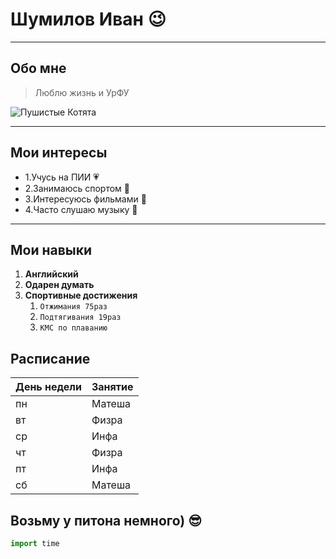 # Шумилов Иван :wink:
---

## Обо мне
>Люблю жизнь и УрФУ

![Пушистые Котята](https://github.com/user-attachments/assets/19ae586b-d9ae-4869-96cb-8a2528a58953)

---

##  Мои интересы
- 1.Учусь на ПИИ :heartpulse:
- 2.Занимаюсь спортом :rocket:
- 3.Интересуюсь фильмами :flower_playing_cards:
- 4.Часто слушаю музыку :musical_note:

---

## Мои навыки
1. **Английский**
2. **Одарен думать**
3. **Спортивные достижения**
   1. `Отжимания 75раз` 
   2. `Подтягивания 19раз` 
   3. `КМС по плаванию` 

## Расписание  
| День недели | Занятие |
|-------------|---------|
| пн          | Матеша  |
| вт          | Физра   |
| ср          | Инфа    |
| чт          | Физра   |
| пт          | Инфа    |
| сб          | Матеша  |

## Возьму у питона немного) :sunglasses:

```python
import time
```
